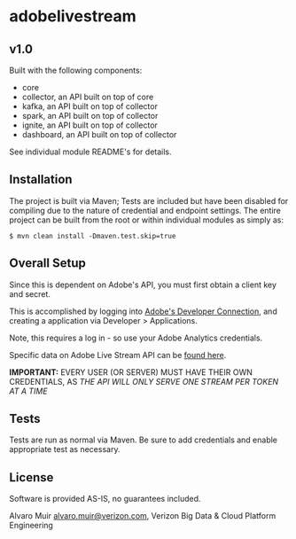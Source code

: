 # adobelivestream
## v1.0

Built with the following components:

 * core
 * collector, an API built on top of core
 * kafka, an API built on top of collector
 * spark, an API built on top of collector
 * ignite, an API built on top of collector
 * dashboard, an API built on top of collector

See individual module README's for details.

## Installation

The project is built via Maven; Tests are included but have been disabled for compiling due to the nature of credential 
and endpoint settings. The entire project can be built from the root or within individual modules as simply as:
                      
```$ mvn clean install -Dmaven.test.skip=true```

## Overall Setup

Since this is dependent on Adobe's API, you must first obtain a client key and secret.

This is accomplished by logging into [Adobe's Developer Connection](https://marketing.adobe.com/developer), and creating a application via Developer > Applications. 

Note, this requires a log in - so use your Adobe Analytics credentials.

Specific data on Adobe Live Stream API can be [found here](https://marketing.adobe.com/developer/documentation/analytics-live-stream/overview-1).

**IMPORTANT:** EVERY USER (OR SERVER) MUST HAVE THEIR OWN CREDENTIALS, AS *THE API WILL ONLY SERVE ONE STREAM PER TOKEN AT A TIME*

## Tests

Tests are run as normal via Maven. Be sure to add credentials and enable appropriate test as necessary.

## License

Software is provided AS-IS, no guarantees included.


Alvaro Muir <alvaro.muir@verizon.com>, Verizon Big Data & Cloud Platform Engineering
